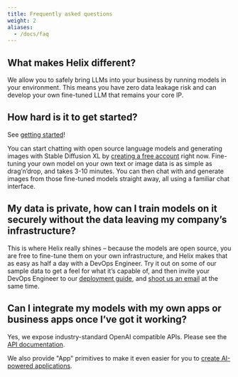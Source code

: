 ```yaml
---
title: Frequently asked questions
weight: 2
aliases:
  - /docs/faq
---
```


## What makes Helix different?

We allow you to safely bring LLMs into your business by running models in your environment. This means you have zero data leakage risk and can develop your own fine-tuned LLM that remains your core IP.

## How hard is it to get started?

See [getting started](/helix/getting-started/_index.md)!

You can start chatting with open source language models and generating images with Stable Diffusion XL by [creating a free account](https://app.tryhelix.ai) right now. Fine-tuning your own model on your own text or image data is as simple as drag’n’drop, and takes 3-10 minutes. You can then chat with and generate images from those fine-tuned models straight away, all using a familiar chat interface.

## My data is private, how can I train models on it securely without the data leaving my company’s infrastructure?

This is where Helix really shines – because the models are open source, you are free to fine-tune them on your own infrastructure, and Helix makes that as easy as half a day with a DevOps Engineer. Try it out on some of our sample data to get a feel for what it’s capable of, and then invite your DevOps Engineer to our [deployment guide](/helix/private-deployment/_index.md), and [shoot us an email](mailto:founders@helix.ml) at the same time.

## Can I integrate my models with my own apps or business apps once I’ve got it working?

Yes, we expose industry-standard OpenAI compatible APIs. Please see the [API documentation](/helix/api-reference/_index.md).

We also provide "App" primitives to make it even easier for you to [create AI-powered applications](/helix/develop/_index.md).
